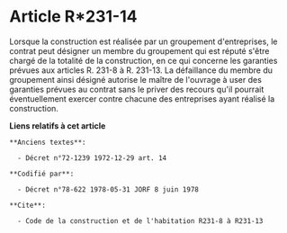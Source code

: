 # Article R*231-14

Lorsque la construction est réalisée par un groupement d'entreprises, le contrat peut désigner un membre du groupement qui
est réputé s'être chargé de la totalité de la construction, en ce qui concerne les garanties prévues aux articles R. 231-8 à
R. 231-13. La défaillance du membre du groupement ainsi désigné autorise le maître de l'ouvrage à user des garanties prévues
au contrat sans le priver des recours qu'il pourrait éventuellement exercer contre chacune des entreprises ayant réalisé la
construction.

**Liens relatifs à cet article**

	**Anciens textes**:

	  - Décret n°72-1239 1972-12-29 art. 14

	**Codifié par**:

	  - Décret n°78-622 1978-05-31 JORF 8 juin 1978

	**Cite**:

	  - Code de la construction et de l'habitation R231-8 à R231-13
